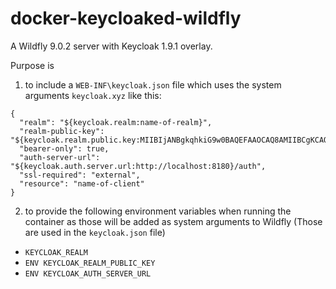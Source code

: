 # docker-keycloaked-wildfly
A Wildfly 9.0.2 server with Keycloak 1.9.1 overlay.

Purpose is
1. to include a `WEB-INF\keycloak.json` file which uses the system arguments `keycloak.xyz` like this:
```
{
  "realm": "${keycloak.realm:name-of-realm}",
  "realm-public-key": "${keycloak.realm.public.key:MIIBIjANBgkqhkiG9w0BAQEFAAOCAQ8AMIIBCgKCAQEAg1+dOlifRWudVnGrDG4gSJL/iI6woEwHAxCGM5YHJKA4MnsOtciytb/Fx0Blln3Qq1NkHcm5IgbDF0gNDkUhjc6o3/EHZMxP7rb7mo4/Wx3bUtVVnV92RzYMZzZwPDOTUTYvLBxk2tF1HnniWTxVW0xEIYdrUI9sHz+1mi0/BlqAs294IFmRU4MePsHSrJ65Kf+gv7Rw+YLLLxoPq3HFMW5D6LiNOsxQUpxyAKNDyllj+GmNpGjkR/wEbjMCzphga2oFvfTSCg+3jqmNc2IsMS43A4cQ5RzasRtCXOMdVjrF/1BtA2L1fxWHGrVT1kNd3gTlAPCrU57f/WRprPvl8QIDAXYZ}",
  "bearer-only": true,
  "auth-server-url": "${keycloak.auth.server.url:http://localhost:8180}/auth",
  "ssl-required": "external",
  "resource": "name-of-client"
}
```

2. to provide the following environment variables when running the container as those will be added as system arguments to Wildfly (Those are used in the `keycloak.json` file)
  * `KEYCLOAK_REALM`
  * `ENV KEYCLOAK_REALM_PUBLIC_KEY`
  * `ENV KEYCLOAK_AUTH_SERVER_URL`

